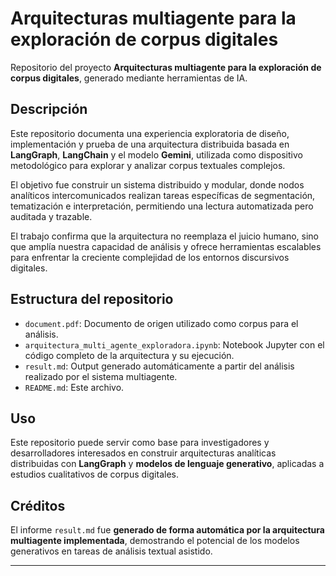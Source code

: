 # Arquitecturas multiagente para la exploración de corpus digitales

Repositorio del proyecto **Arquitecturas multiagente para la exploración de corpus digitales**, generado mediante herramientas de IA.

## Descripción

Este repositorio documenta una experiencia exploratoria de diseño, implementación y prueba de una arquitectura distribuida basada en **LangGraph**, **LangChain** y el modelo **Gemini**, utilizada como dispositivo metodológico para explorar y analizar corpus textuales complejos.

El objetivo fue construir un sistema distribuido y modular, donde nodos analíticos intercomunicados realizan tareas específicas de segmentación, tematización e interpretación, permitiendo una lectura automatizada pero auditada y trazable.

El trabajo confirma que la arquitectura no reemplaza el juicio humano, sino que amplía nuestra capacidad de análisis y ofrece herramientas escalables para enfrentar la creciente complejidad de los entornos discursivos digitales.

## Estructura del repositorio

- `document.pdf`: Documento de origen utilizado como corpus para el análisis.
- `arquitectura_multi_agente_exploradora.ipynb`: Notebook Jupyter con el código completo de la arquitectura y su ejecución.
- `result.md`: Output generado automáticamente a partir del análisis realizado por el sistema multiagente.
- `README.md`: Este archivo.

## Uso

Este repositorio puede servir como base para investigadores y desarrolladores interesados en construir arquitecturas analíticas distribuidas con **LangGraph** y **modelos de lenguaje generativo**, aplicadas a estudios cualitativos de corpus digitales.

## Créditos

El informe `result.md` fue **generado de forma automática por la arquitectura multiagente implementada**, demostrando el potencial de los modelos generativos en tareas de análisis textual asistido.

---
